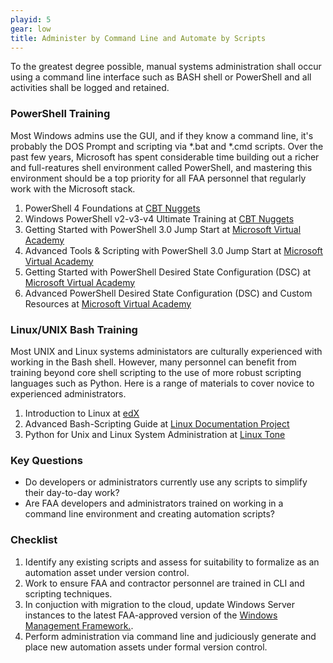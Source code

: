 ```yaml
---
playid: 5
gear: low
title: Administer by Command Line and Automate by Scripts
---
```


To the greatest degree possible, manual systems administration shall occur using a command line interface such as BASH shell or PowerShell and all activities shall be logged and retained.

### PowerShell Training
Most Windows admins use the GUI, and if they know a command line, it's probably the DOS Prompt and scripting via \*.bat and \*.cmd scripts. Over the past few
years, Microsoft has spent considerable time building out a richer and full-reatures shell environment called PowerShell, and mastering this environment should be a top priority for all FAA personnel that
regularly work with the Microsoft stack.

1. PowerShell 4 Foundations at [CBT Nuggets](https://www.cbtnuggets.com/it-training/powershell-4-foundations)
2. Windows PowerShell v2-v3-v4 Ultimate Training at [CBT Nuggets](https://www.cbtnuggets.com/it-training/microsoft-windows-powershell-2-3-4)
3. Getting Started with PowerShell 3.0 Jump Start at [Microsoft Virtual Academy](https://mva.microsoft.com/en-US/training-courses/getting-started-with-powershell-30-jump-start-8276)
4. Advanced Tools & Scripting with PowerShell 3.0 Jump Start at [Microsoft Virtual Academy](https://mva.microsoft.com/en-US/training-courses/advanced-tools-scripting-with-powershell-30-jump-start-8277)
5. Getting Started with PowerShell Desired State Configuration (DSC) at [Microsoft Virtual Academy](https://mva.microsoft.com/en-US/training-courses/getting-started-with-powershell-desired-state-configuration-dsc-8672?l=ZwHuclG1_2504984382)
6. Advanced PowerShell Desired State Configuration (DSC) and Custom Resources at [Microsoft Virtual Academy](https://mva.microsoft.com/en-US/training-courses/advanced-powershell-desired-state-configuration-dsc-and-custom-resources-8702?l=3DnsS2H1_1504984382)

### Linux/UNIX Bash Training
Most UNIX and Linux systems administators are culturally experienced with working in the Bash shell. However, many personnel can benefit from training beyond core shell scripting to the use of more
robust scripting languages such as Python. Here is a range of materials to cover novice to experienced administrators.

1. Introduction to Linux at [edX](https://www.edx.org/course/introduction-linux-linuxfoundationx-lfs101x-2#!)
2. Advanced Bash-Scripting Guide at [Linux Documentation Project](http://www.tldp.org/LDP/abs/html/)
3. Python for Unix and Linux System Administration at [Linux Tone](http://docs.linuxtone.org/ebooks/Python/OReilly.Python.for.Unix.and.Linux.System.Administration.Sep.2008.pdf)

### Key Questions
- Do developers or administrators currently use any scripts to simplify their day-to-day work?
- Are FAA developers and administrators trained on working in a command line environment and creating automation scripts?

### Checklist
1. Identify any existing scripts and assess for suitability to formalize as an automation asset under version control.
2. Work to ensure FAA and contractor personnel are trained in CLI and scripting techniques.
3. In conjuction with migration to the cloud, update Windows Server instances to the latest FAA-approved version of the [Windows Management Framework.](https://blogs.msdn.microsoft.com/powershell/2015/12/16/windows-management-framework-wmf-5-0-rtm-is-now-available/).
4. Perform administration via command line and judiciously generate and place new automation assets under formal version control.
